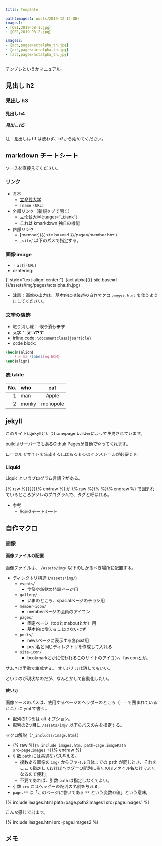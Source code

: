 ```yaml
---
title: Template

path2images1: posts/2019-12-14-OB/
images1:
- [OB1,2019-OB-1.jpg]
- [OB2,2019-OB-2.jpg]

images2:
- [act,pages/actalpha_th.jpg]
- [act,pages/actalpha_th.jpg]
- [act,pages/actalpha_th.jpg]
---
```


テンプレというかマニュアル。

## 見出し h2
### 見出し h3
#### 見出し h4
##### 見出し h5
注：見出しは h1 は使わず、h2から始めてください。

## markdown チートシート
ソースを直接見てください。

### リンク
- 基本
  - [立命館大学](http://www.ritsumei.ac.jp)
  - `[name](URL)`
- 外部リンク（新規タブで開く）
  - [立命館大学](http://www.ritsumei.ac.jp){:target="_blank"}
  - これは kmarkdown 独自の機能
- 内部リンク
  - [member]({{ site.baseurl }}/pages/member.html)
  - `_site/` 以下のパスで指定する。

### 画像 image
- `![alt](URL)`
- centering:

{: style="text-align: center;"}
![act alpha]({{ site.baseurl }}/assets/img/pages/actalpha_th.jpg)

- 注意：画像の出力は、基本的には後述の自作マクロ `images.html` を使うようにしてください。

### 文字の装飾
- 取り消し線： ~~取り消します~~
- 太字： **太いです**
- inline code: `\documentclass{jsarticle}`
- code block:
```tex
\begin{align}
    F = ma \label{eq:EOM}
\end{align}
```

### 表 table

| No. | who   | eat      |
| --: | :---- | :------: |
| 1   | man   | Apple    |
| 2   | monky | monopole |


## jekyll

このサイトはjekyllというhomepage builderによって生成されています。

buildはサーバーでもあるGithub Pagesが自動でやってくれます。

ローカルでサイトを生成するにはもろもろのインストールが必要です。

### Liquid
Liquid というプログラム言語？がある。

{% raw %}{{ }}{% endraw %} か {% raw %}{% %}{% endraw %} で囲まれているところがソレのプログラムで、タグと呼ばれる。

- 参考
  - [liquid チートシート](https://gist.github.com/JJediny/a466eed62cee30ad45e2)


## 自作マクロ

### 画像

#### 画像ファイルの配置
画像ファイルは、 `/assets/img/` 以下のしかるべき場所に配置する。
- ディレクトリ構造 (`/assets/img/`)
  - `events/`
    - 学祭や新歓の特設ページ用
  - `gallery/`
    - いまのところ、spacialページのチラシ用
  - `member-icon/`
    - memberページの会員のアイコン
  - `pages/`
    - 固定ページ（topとかaboutとか）用
    - 基本的に増えることはないはず
  - `posts/`
    - newsページに表示する各post用
    - post名と同じディレクトリを作成して入れる
  - `site-icon/`
    - bookmarkとかに使われるこのサイトのアイコン。faviconとか。

サムネは手動で生成する。
オリジナルは消してもいい。

というのが現状なのだが、なんとかして自動化したい。

#### 使い方
画像ソースのパスは、使用するページのヘッダーのところ（`---` で囲まれているとこ）に yml で書く。
- 配列の1つめは alt オプション。
- 配列の2つ目に `/assets/img/` 以下のパスのみを指定する。

マクロ解説（`/_includes/image.html`）
- {% raw %}`{% include images.html path=page.imagePath src=page.images %}`{% endraw %}
- 引数 `path` には共通なパス与える。
  - 複数ある画像の `img/` からファイル自体までの path が同じとき、それをここで指定しておけばヘッダーの配列に書くのはファイル名だけでよくなるので便利。
  - 不要であれば、引数 `path` は指定しなくてよい。
- 引数 `src` にはヘッダーの配列の名前を与える。
- `page.**` は「このページに書いてある `**` という変数の値」という意味。


{% include images.html path=page.path2images1 src=page.images1 %}

こんな感じで出ます。

{% include images.html src=page.images2 %}

## メモ

